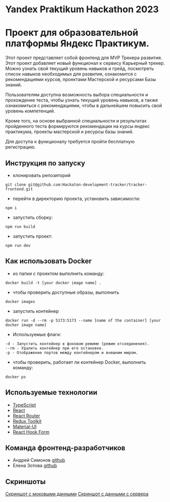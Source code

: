 # Yandex Praktikum Hackathon 2023

# Проект для образовательной платформы Яндекс Практикум.

Этот проект представляет собой фронтенд для MVP Трекера развития. Этот проект добавляет новый функционал к сервису Карьерный трекер. Можно узнать свой текущий уровень навыков и грейд, посмотреть список навыков необходимых для развития, ознакомится с рекомендациями курсов, проектами Мастерской и ресурсами Базы знаний.

Пользователям доступна возможность выбора специальности и прохождение теста, чтобы узнать текущий уровень навыков, а также ознакомиться с рекомендациями, чтобы в дальнейшем повысить свой уровень компетенций.

Кроме того, на основе выбранной специальности и результатах пройденного теста формируются рекомендации на курсы яндекс практикума, проекты мастерской и ресурсы базы знаний.

Для доступа к функционалу требуется пройти бесплатную регистрацию.


## Инструкция по запуску ##
- клонировать репозиторий
```
git clone git@github.com:Hackaton-development-tracker/tracker-frontend.git
```
- перейти в директорию проекта, установить зависимости: 
```
npm i
```
- запустить сборку:
```
npm run build
```
- запустить проект: 
```
npm run dev
```

## Как использовать Docker ##
- из папки с проектом выполнить команду:
```
docker build -t [your docker image name] .
```
- чтобы проверить доступные образы, выполнить
```
docker images
```
- запустить контейнер
```
docker run -d --rm -p 5173:5173 --name [name of the container] [your docker image name]
```
- Используемые флаги:
```
-d - Запустить контейнер в фоновом режиме (режим отсоединения).
--rm - Удалить контейнер при его остановке.
-p - Отображение портов между контейнером и внешним миром.
```
- чтобы проверить, работает ли  контейнер Docker, выполнить команду:
```
docker ps
```

## Используемые технологии ##
- [TypeScript](https://www.typescriptlang.org/)
- [React](https://ru.reactjs.org/)
- [React Router](https://reactrouter.com/en/main)
- [Redux Toolkit](https://redux-toolkit.js.org/)
- [Material-UI](https://material-ui.com/)
- [React Hook Form](https://www.react-hook-form.com/)

## Команда фронтенд-разработчиков
- Андрей Симонов [github](https://github.com/2web)
- Елена Зотова [github](https://github.com/e-zotova)

## Скриншоты
[Скриншот с моковыми данными](./src/static/assets/images/screenshot1.png)
[Скриншот с данными с сервера](./src/static/assets/images/screenshot2.png)